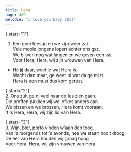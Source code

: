 ```yaml
---
title: Hera
page: 489
melodie: "I love you baby (K3)"
---  
```


{:start="1"}  
1. Eén goei feestje en we zijn weer zat.  
Vele mooie jongens lopen achter ons gat.  
We blijven nog wat langer en we geven een vat  
Voor Hera, Hera, wij zijn vrouwen van Hera.  


- Hé jij daar, weet je wat Hera is.  
Wacht dan maar, ge weet ni wat da ge mist.  
Hera is een must dus kom gerust.  


{:start="2"}  
2. Ons zult ge ni veel naar de les zien gaan.  
Die proffen pakken wij wel efkes anders aan.  
We bissen en we brossen, Hera komt vooraan.  
't Is Hera, Hera, wij zijn lid van Hera.  


{:start="3"}  
3. Wijn, bier, porto vinden w'aan den toog.  
Van 's morgends tot 's avonds, nee we staan nooit droog.  
De eer van Hera houden wij graag hoog  
Voor Hera, Hera, wij zijn vrouwen van Hera.  